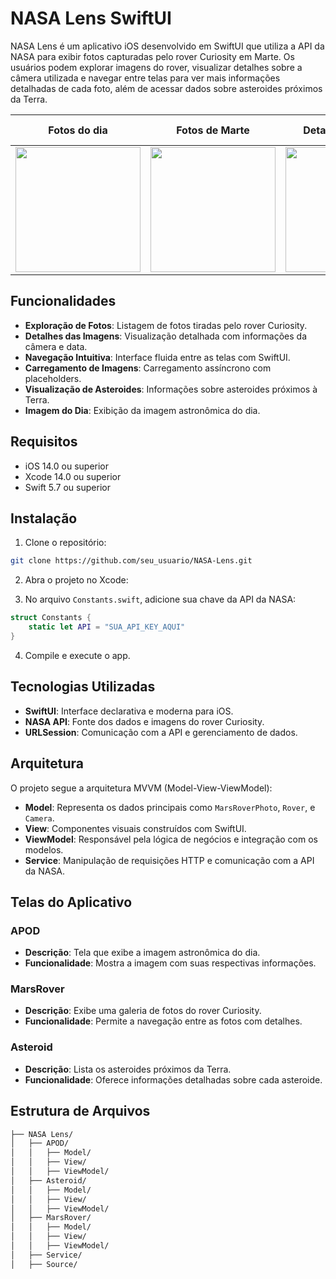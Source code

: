 # NASA Lens SwiftUI

NASA Lens é um aplicativo iOS desenvolvido em SwiftUI que utiliza a API da NASA para exibir fotos capturadas pelo rover Curiosity em Marte. Os usuários podem explorar imagens do rover, visualizar detalhes sobre a câmera utilizada e navegar entre telas para ver mais informações detalhadas de cada foto, além de acessar dados sobre asteroides próximos da Terra.

| Fotos do dia | Fotos de Marte | Detalhes de Marte | Asteroides próximos da Terra |
|:-------------------------:|:-----------------:|:----------------:|:-------------:|
| <img src="https://i.imgur.com/4oy2yMY.png" width="200"/> | <img src="https://i.imgur.com/vDAhpDd.png" width="200"/> | <img src="https://i.imgur.com/mqayVKB.png" width="200"/> | <img src="https://i.imgur.com/RfaJmDO.png" width="200"/> |

## Funcionalidades

- **Exploração de Fotos**: Listagem de fotos tiradas pelo rover Curiosity.
- **Detalhes das Imagens**: Visualização detalhada com informações da câmera e data.
- **Navegação Intuitiva**: Interface fluida entre as telas com SwiftUI.
- **Carregamento de Imagens**: Carregamento assíncrono com placeholders.
- **Visualização de Asteroides**: Informações sobre asteroides próximos à Terra.
- **Imagem do Dia**: Exibição da imagem astronômica do dia.

## Requisitos

- iOS 14.0 ou superior
- Xcode 14.0 ou superior
- Swift 5.7 ou superior

## Instalação

1. Clone o repositório:

```bash
git clone https://github.com/seu_usuario/NASA-Lens.git
```

2. Abra o projeto no Xcode:

3. No arquivo `Constants.swift`, adicione sua chave da API da NASA:

```swift
struct Constants {
    static let API = "SUA_API_KEY_AQUI"
}
```

4. Compile e execute o app.

## Tecnologias Utilizadas

- **SwiftUI**: Interface declarativa e moderna para iOS.
- **NASA API**: Fonte dos dados e imagens do rover Curiosity.
- **URLSession**: Comunicação com a API e gerenciamento de dados.

## Arquitetura

O projeto segue a arquitetura MVVM (Model-View-ViewModel):

- **Model**: Representa os dados principais como `MarsRoverPhoto`, `Rover`, e `Camera`.
- **View**: Componentes visuais construídos com SwiftUI.
- **ViewModel**: Responsável pela lógica de negócios e integração com os modelos.
- **Service**: Manipulação de requisições HTTP e comunicação com a API da NASA.

## Telas do Aplicativo

### APOD

- **Descrição**: Tela que exibe a imagem astronômica do dia.
- **Funcionalidade**: Mostra a imagem com suas respectivas informações.

### MarsRover

- **Descrição**: Exibe uma galeria de fotos do rover Curiosity.
- **Funcionalidade**: Permite a navegação entre as fotos com detalhes.

### Asteroid

- **Descrição**: Lista os asteroides próximos da Terra.
- **Funcionalidade**: Oferece informações detalhadas sobre cada asteroide.

## Estrutura de Arquivos

```bash
├── NASA Lens/
│   ├── APOD/
│   │   ├── Model/
│   │   ├── View/
│   │   ├── ViewModel/
│   ├── Asteroid/
│   │   ├── Model/
│   │   ├── View/
│   │   ├── ViewModel/
│   ├── MarsRover/
│   │   ├── Model/
│   │   ├── View/
│   │   ├── ViewModel/
│   ├── Service/
│   ├── Source/
```
